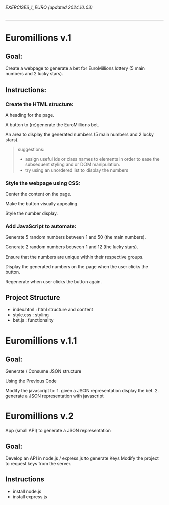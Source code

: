 ###### EXERCISES_1_EURO (updated 2024.10.03)


---

# Euromillions v.1

## Goal:

Create a webpage to generate a bet for EuroMillions lottery (5 main numbers and 2 lucky stars).

## Instructions:

### Create the HTML structure:

A heading for the page.

A button to (re)generate the EuroMillions bet.

An area to display the generated numbers (5 main numbers and 2 lucky stars).

> suggestions:
>
> - assign useful ids or class names to elements in order to ease the subsequent styling and or DOM manipulation.
> - try using an unordered list to display the numbers

### Style the webpage using CSS:

Center the content on the page.

Make the button visually appealing.

Style the number display.

### Add JavaScript to automate:

Generate 5 random numbers between 1 and 50 (the main numbers).

Generate 2 random numbers between 1 and 12 (the lucky stars).

Ensure that the numbers are unique within their respective groups.

Display the generated numbers on the page when the user clicks the button.

Regenerate when user clicks the button again.

## Project Structure

- index.html : html structure and content
- style.css : styling
- bet.js : functionality

# Euromillions v.1.1

## Goal:

Generate / Consume JSON structure

Using the Previous Code

Modify the javascript to: 1. given a JSON representation display the bet. 2. generate a JSON representation with javascript

# Euromillions v.2

App (small API) to generate a JSON representation

## Goal:

Develop an API in node.js / express.js to generate Keys
Modify the project to request keys from the server.

## Instructions

- install node.js
- install express.js
